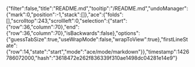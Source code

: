 {"filter":false,"title":"README.md","tooltip":"/README.md","undoManager":{"mark":0,"position":-1,"stack":[]},"ace":{"folds":[],"scrolltop":243,"scrollleft":0,"selection":{"start":{"row":36,"column":70},"end":{"row":36,"column":70},"isBackwards":false},"options":{"guessTabSize":true,"useWrapMode":false,"wrapToView":true},"firstLineState":{"row":14,"state":"start","mode":"ace/mode/markdown"}},"timestamp":1426786072000,"hash":"3618472e262f836339f310ae1498dc04281e14e9"}